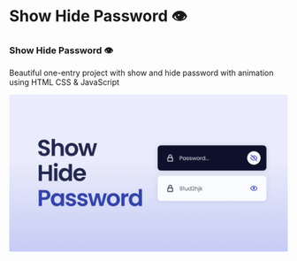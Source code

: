 # Show Hide Password 👁️
### Show Hide Password 👁️

Beautiful one-entry project with show and hide password with animation using HTML CSS & JavaScript

![preview img](/preview.png)
